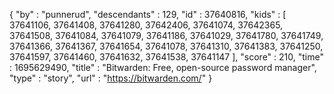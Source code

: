 {
  "by" : "punnerud",
  "descendants" : 129,
  "id" : 37640816,
  "kids" : [ 37641106, 37641408, 37641280, 37642406, 37641074, 37642365, 37641508, 37641084, 37641079, 37641186, 37641029, 37641780, 37641749, 37641366, 37641367, 37641654, 37641078, 37641310, 37641383, 37641250, 37641597, 37641460, 37641632, 37641538, 37641147 ],
  "score" : 210,
  "time" : 1695629490,
  "title" : "Bitwarden: Free, open-source password manager",
  "type" : "story",
  "url" : "https://bitwarden.com/"
}
